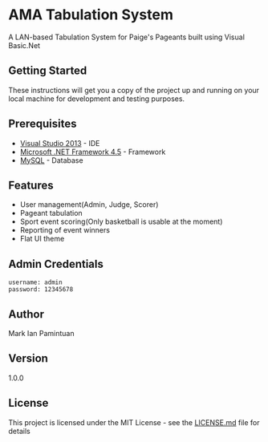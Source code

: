 # AMA Tabulation System
A LAN-based Tabulation System for Paige's Pageants built using Visual Basic.Net

## Getting Started
These instructions will get you a copy of the project up and running on your local machine for development and testing purposes.

## Prerequisites
* [Visual Studio 2013](https://www.visualstudio.com/vs/older-downloads/) - IDE
* [Microsoft .NET Framework 4.5](https://www.microsoft.com/en-us/download/details.aspx?id=30653) - Framework
* [MySQL](https://www.mysql.com/) - Database

## Features

* User management(Admin, Judge, Scorer)
* Pageant tabulation
* Sport event scoring(Only basketball is usable at the moment)
* Reporting of event winners
* Flat UI theme

## Admin Credentials
```
username: admin
password: 12345678
```

## Author

Mark Ian Pamintuan

## Version

1.0.0

## License

This project is licensed under the MIT License - see the [LICENSE.md](LICENSE.md) file for details
